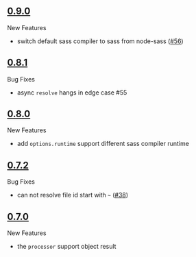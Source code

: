 ## [0.9.0](https://github.com/differui/rollup-plugin-sass/releases/tag/0.9.0)

New Features

+ switch default sass compiler to sass from node-sass ([#56](https://github.com/differui/rollup-plugin-sass/issues/56))

## [0.8.1](https://github.com/differui/rollup-plugin-sass/releases/tag/0.8.1)

Bug Fixes

+ async `resolve` hangs in edge case #55

## [0.8.0](https://github.com/differui/rollup-plugin-sass/releases/tag/0.8.0)

New Features

+ add `options.runtime` support different sass compiler runtime

## [0.7.2](https://github.com/differui/rollup-plugin-sass/releases/tag/0.7.2)

Bug Fixes

+ can not resolve file id start with `~` ([#38](https://github.com/differui/rollup-plugin-sass/issues/38))

## [0.7.0](https://github.com/differui/rollup-plugin-sass/releases/tag/0.7.0)

New Features

+ the `processor` support object result
